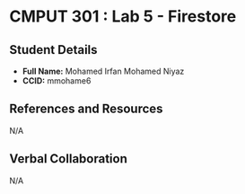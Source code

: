 # CMPUT 301 : Lab 5 - Firestore

## Student Details

- **Full Name:** Mohamed Irfan Mohamed Niyaz
- **CCID:** mmohame6

## References and Resources

N/A

## Verbal Collaboration
N/A
